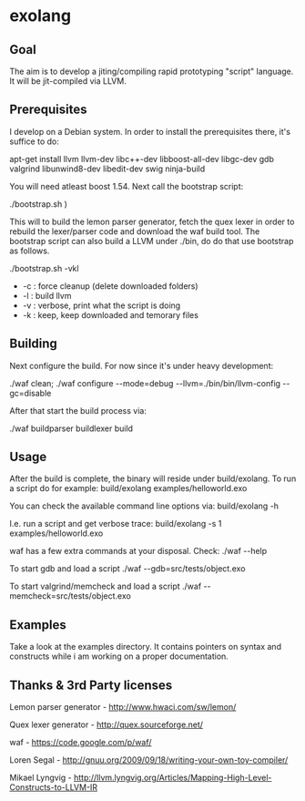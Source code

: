 exolang
=======

Goal
----
The aim is to develop a jiting/compiling rapid prototyping "script" language.
It will be jit-compiled via LLVM.

Prerequisites
-------------
I develop on a Debian system. In order to install the prerequisites there, it's suffice to do:

apt-get install llvm llvm-dev libc++-dev libboost-all-dev libgc-dev gdb valgrind libunwind8-dev libedit-dev swig ninja-build

You will need atleast boost 1.54. Next call the bootstrap script:

./bootstrap.sh )

This will to build the lemon parser generator, fetch the quex lexer in order to rebuild the lexer/parser code and download the waf build tool.
The bootstrap script can also build a LLVM under ./bin, do do that use bootstrap as follows.

./bootstrap.sh -vkl
- -c : force cleanup (delete downloaded folders)
- -l : build llvm
- -v : verbose, print what the script is doing
- -k : keep, keep downloaded and temorary files

Building
--------
Next configure the build. For now since it's under heavy development:

./waf clean; ./waf configure --mode=debug --llvm=./bin/bin/llvm-config --gc=disable

After that start the build process via:

./waf buildparser buildlexer build

Usage
-----
After the build is complete, the binary will reside under build/exolang. To run a script do for example:
build/exolang examples/helloworld.exo

You can check the available command line options via:
build/exolang -h

I.e. run a script and get verbose trace:
build/exolang -s 1 examples/helloworld.exo

waf has a few extra commands at your disposal. Check:
./waf --help

To start gdb and load a script
./waf --gdb=src/tests/object.exo

To start valgrind/memcheck and load a script
./waf --memcheck=src/tests/object.exo

Examples
--------
Take a look at the examples directory. It contains pointers on syntax and constructs while i am working on a proper documentation.

Thanks & 3rd Party licenses
---------------------------
Lemon parser generator	- <http://www.hwaci.com/sw/lemon/>

Quex lexer generator	- <http://quex.sourceforge.net/>

waf			- <https://code.google.com/p/waf/>

Loren Segal		- <http://gnuu.org/2009/09/18/writing-your-own-toy-compiler/>

Mikael Lyngvig		- <http://llvm.lyngvig.org/Articles/Mapping-High-Level-Constructs-to-LLVM-IR>

